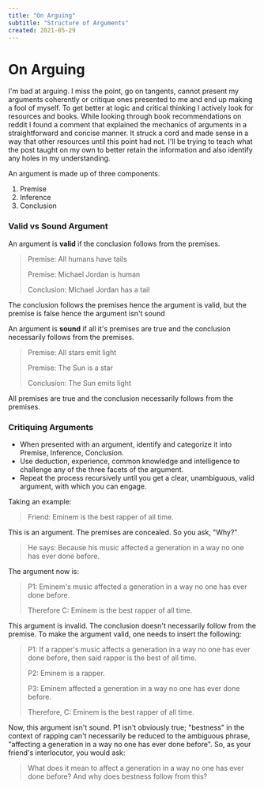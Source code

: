 ```yaml
---
title: "On Arguing"
subtitle: "Structure of Arguments"
created: 2021-05-29
---
```

# On Arguing

I'm bad at arguing. I miss the point, go on tangents, cannot present my
arguments coherently or critique ones presented to me and end up making
a fool of myself. To get better at logic and critical thinking I
actively look for resources and books. While looking through book
recommendations on reddit I found a comment that explained the mechanics
of arguments in a straightforward and concise manner. It struck a cord
and made sense in a way that other resources until this point had not.
I'll be trying to teach what the post taught on my own to better retain
the information and also identify any holes in my understanding.

An argument is made up of three components.

1. Premise
2. Inference
3. Conclusion

### **Valid vs Sound Argument**

An argument is **valid** if the conclusion follows from the premises.

> Premise: All humans have tails
>
> Premise: Michael Jordan is human
>
> Conclusion: Michael Jordan has a tail

The conclusion follows the premises hence the argument is valid, but the
premise is false hence the argument isn't sound

An argument is **sound** if all it's premises are true and the conclusion
necessarily follows from the premises.

> Premise: All stars emit light
>
> Premise: The Sun is a star
>
> Conclusion: The Sun emits light

All premises are true and the conclusion necessarily follows from the
premises.


### Critiquing Arguments

- When presented with an argument, identify and categorize it into
Premise, Inference, Conclusion.
- Use deduction, experience, common
knowledge and intelligence to challenge any of the three facets of the
argument.
- Repeat the process recursively until you get a clear,
unambiguous, valid argument, with which you can engage.

Taking an example:

> Friend: Eminem is the best rapper of all time.

This is an argument. The premises are concealed. So you ask, "Why?"

> He says: Because his music affected a generation in a way no one has
> ever done before.

The argument now is:

> P1: Eminem's music affected a generation in a way no one has ever done
> before.
>
> Therefore C: Eminem is the best rapper of all time.

This argument is invalid. The conclusion doesn't necessarily follow from
the premise. To make the argument valid, one needs to insert the
following:

> P1: If a rapper's music affects a generation in a way no one has ever
> done before, then said rapper is the best of all time.
>
> P2: Eminem is a rapper.
>
> P3: Eminem affected a generation in a way no one has ever done before.
>
> Therefore, C: Eminem is the best rapper of all time.

Now, this argument isn't sound. P1 isn't obviously true; "bestness" in
the context of rapping can't necessarily be reduced to the ambiguous
phrase, "affecting a generation in a way no one has ever done before".
So, as your friend's interlocutor, you would ask:

> What does it mean to affect a generation in a way no one has ever done
> before? And why does bestness follow from this?
